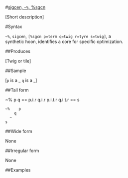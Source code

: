 #[sigcen, `~%`, %sgcn](#sgcn)

[Short description]

#Syntax

`~%`, `sigcen`, `[%sgcn p=term q=twig r=tyre s=twig]`, a  
synthetic hoon, identifies a core for specific optimization.

##Produces

[Twig or tile]

##Sample

[`p` is a _
`q` is a _]

##Tall form

~%    p
        q
      ==
        p.i.r    q.i.r
        p.i.t.r  q.i.t.r
      ==
    s

    ~%    p
        q
      ~
    s

##Wide form

None

##Irregular form

None

##Examples



